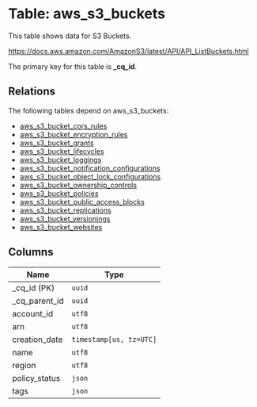 # Table: aws_s3_buckets

This table shows data for S3 Buckets.

https://docs.aws.amazon.com/AmazonS3/latest/API/API_ListBuckets.html

The primary key for this table is **_cq_id**.

## Relations

The following tables depend on aws_s3_buckets:
  - [aws_s3_bucket_cors_rules](aws_s3_bucket_cors_rules.md)
  - [aws_s3_bucket_encryption_rules](aws_s3_bucket_encryption_rules.md)
  - [aws_s3_bucket_grants](aws_s3_bucket_grants.md)
  - [aws_s3_bucket_lifecycles](aws_s3_bucket_lifecycles.md)
  - [aws_s3_bucket_loggings](aws_s3_bucket_loggings.md)
  - [aws_s3_bucket_notification_configurations](aws_s3_bucket_notification_configurations.md)
  - [aws_s3_bucket_object_lock_configurations](aws_s3_bucket_object_lock_configurations.md)
  - [aws_s3_bucket_ownership_controls](aws_s3_bucket_ownership_controls.md)
  - [aws_s3_bucket_policies](aws_s3_bucket_policies.md)
  - [aws_s3_bucket_public_access_blocks](aws_s3_bucket_public_access_blocks.md)
  - [aws_s3_bucket_replications](aws_s3_bucket_replications.md)
  - [aws_s3_bucket_versionings](aws_s3_bucket_versionings.md)
  - [aws_s3_bucket_websites](aws_s3_bucket_websites.md)

## Columns

| Name          | Type          |
| ------------- | ------------- |
|_cq_id (PK)|`uuid`|
|_cq_parent_id|`uuid`|
|account_id|`utf8`|
|arn|`utf8`|
|creation_date|`timestamp[us, tz=UTC]`|
|name|`utf8`|
|region|`utf8`|
|policy_status|`json`|
|tags|`json`|